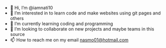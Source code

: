 - 👋 Hi, I’m @iamnati10
- 👀 I’m interested in to learn code and make websites using git pages and others
- 🌱 I’m currently learning coding and programming 
- 💞️ I’m looking to collaborate on new projects and maybe teams in this source
- 📫 How to reach me on my email nasmo01@hotmail.com

<!---
iamnati10/iamnati10 is a ✨ special ✨ repository because its `README.md` (this file) appears on your GitHub profile.
You can click the Preview link to take a look at your changes.
--->
